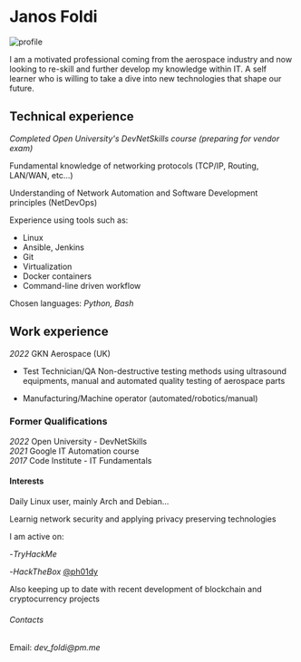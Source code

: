 # Janos Foldi

![profile](https://avatars.githubusercontent.com/u/38335083?s=96&v=4)

I am a motivated professional coming from the aerospace industry and now looking to re-skill and further
develop my knowledge within IT. A self learner who is willing to take a dive into new technologies that
shape our future. 

## Technical experience

_Completed Open University's DevNetSkills course (preparing for vendor exam)_

Fundamental knowledge of networking protocols (TCP/IP, Routing, LAN/WAN, etc...)

Understanding of Network Automation and Software Development principles (NetDevOps)

Experience using tools such as:
  - Linux 
  - Ansible, Jenkins
  - Git
  - Virtualization
  - Docker containers
  - Command-line driven workflow

Chosen languages: _Python, Bash_

## Work experience

_2022_ GKN Aerospace (UK)
  - Test Technician/QA
     Non-destructive testing methods using ultrasound equipments, manual and automated quality testing of aerospace parts
  
  - Manufacturing/Machine operator (automated/robotics/manual)
    
 
### Former Qualifications

_2022_ Open University - DevNetSkills <br>
_2021_ Google IT Automation course <br>
_2017_ Code Institute - IT Fundamentals <br>

#### Interests

Daily Linux user, mainly Arch and Debian...

Learnig network security and applying privacy preserving technologies

I am active on:
  
  -_TryHackMe_ <script src="https://tryhackme.com/badge/377390"></script>


  -_HackTheBox_ [@ph01dy](https://bit.ly/3LA2Ac0)

Also keeping up to date with recent development of blockchain and cryptocurrency projects

###### Contacts

Email: _dev_foldi@pm.me_


